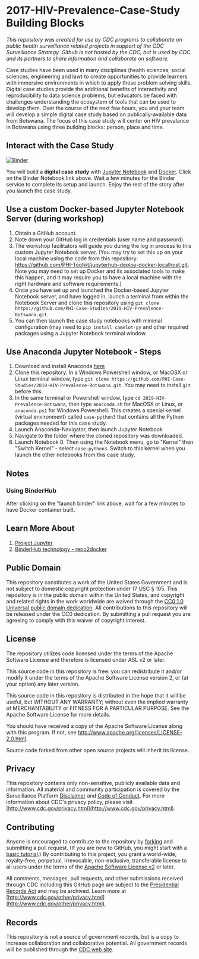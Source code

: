 # 2017-HIV-Prevalence-Case-Study Building Blocks

*This repository was created for use by CDC programs to collaborate on public health surveillance related projects in support of the CDC Surveillance Strategy. Github is not hosted by the CDC, but is used by CDC and its partners to share information and collaborate on software.*

Case studies have been used in many disciplines (health sciences, social sciences, engineering and law) to create opportunities to provide learners with immersive environments in which to apply these problem solving skills. Digital case studies provide the additional benefits of interactivity and reproducibility to data science problems, but educators be faced with challenges understanding the ecosystem of tools that can be used to develop them. Over the course of the next few hours, you and your team will develop a simple digital case study based on publically-available data from Botswana. The focus of this case study will center on HIV prevalance in Botswana using three building blocks: person, place and time.

## Interact with the Case Study
[![Binder](https://beta.mybinder.org/badge.svg)](https://beta.mybinder.org/v2/gh/PHI-Case-Studies/2019-HIV-Prevalence-Botswana/master) 

You will build a **digital case study** with [Jupyter Notebook](https://jupyter.org/) and [Docker](https://www.docker.com/). Click on the Binder Notebook link above. Wait a few minutes for the Binder service to complete its setup and launch. Enjoy the rest of the story after you launch the case study.

## Use a custom Docker-based Jupyter Notebook Server (during workshop)
1. Obtain a GitHub account.
2. Note down your GitHub log in credentials (user name and password).
3. The workshop facilitators will guide you during the log in process to this custom Jupyter Notebook server. (You may try to set this up on your local machine using the code from this repository: https://github.com/PHI-Toolkit/jupyterhub-deploy-docker-localhost.git. Note you may need to set up Docker and its associated tools to make this happen, and it may require you to have a local machine with the right hardware and software requirements.)
4. Once you have set up and launched the Docker-based Jupyter Notebook server, and have logged in, launch a terminal from within the Notebook Server and clone this repository using `git clone https://github.com/PHI-Case-Studies/2019-HIV-Prevalence-Botswana.git`.
5. You can then launch the case study notebooks with minimal configuration (may need to `pip install camelot-py` and other required packages using a Jupyter Notebook terminal window.

## Use Anaconda Jupyter Notebook - Steps
1. Download and install Anaconda [here](https://www.anaconda.com/distribution/)
2. Clone this repository. In a Windows Powershell window, or MacOSX or Linux terminal window, type `git clone https://github.com/PHI-Case-Studies/2019-HIV-Prevalence-Botswana.git`. You may need to install `git` before this.
4. In the same terminal or Powershell window, type `cd 2019-HIV-Prevalence-Botswana`, then type `anaconda.sh` for MacOSX or Linux, or `anaconda.ps1` for Windows Powershell. This creates a special kernel (virtual environment) called `case-python3` that contains all the Python packages needed for this case study. 
5. Launch Anaconda-Navigator, then launch Jupyter Notebook
6. Navigate to the folder where the cloned repository was downloaded.
7. Launch Notebook 0. Then using the Notebook menu, go to "Kernel" then "Switch Kernel" - select `case-python3`. Switch to this kernel when you launch the other notebooks from this case study.

## Notes
### Using BinderHub
After clicking on the "launch binder" link above, wait for a few minutes to have Docker container built. 

## Learn More About
1. [Project Jupyter](https://jupyter.org/)
2. [BinderHub technology - repo2docker](https://repo2docker.readthedocs.io/en/latest/)

## Public Domain
This repository constitutes a work of the United States Government and is not
subject to domestic copyright protection under 17 USC § 105. This repository is in
the public domain within the United States, and copyright and related rights in
the work worldwide are waived through the [CC0 1.0 Universal public domain dedication](https://creativecommons.org/publicdomain/zero/1.0/).
All contributions to this repository will be released under the CC0 dedication. By
submitting a pull request you are agreeing to comply with this waiver of
copyright interest.

## License
The repository utilizes code licensed under the terms of the Apache Software
License and therefore is licensed under ASL v2 or later.

This source code in this repository is free: you can redistribute it and/or modify it under
the terms of the Apache Software License version 2, or (at your option) any
later version.

This source code in this repository is distributed in the hope that it will be useful, but WITHOUT ANY
WARRANTY; without even the implied warranty of MERCHANTABILITY or FITNESS FOR A
PARTICULAR PURPOSE. See the Apache Software License for more details.

You should have received a copy of the Apache Software License along with this
program. If not, see http://www.apache.org/licenses/LICENSE-2.0.html.

Source code forked from other open source projects will inherit its license.

## Privacy
This repository contains only non-sensitive, publicly available data and
information. All material and community participation is covered by the
Surveillance Platform [Disclaimer](https://github.com/CDCgov/template/blob/master/DISCLAIMER.md)
and [Code of Conduct](https://github.com/CDCgov/template/blob/master/code-of-conduct.md).
For more information about CDC's privacy policy, please visit [http://www.cdc.gov/privacy.html](http://www.cdc.gov/privacy.html).

## Contributing
Anyone is encouraged to contribute to the repository by [forking](https://help.github.com/articles/fork-a-repo)
and submitting a pull request. (If you are new to GitHub, you might start with a
[basic tutorial](https://help.github.com/articles/set-up-git).) By contributing
to this project, you grant a world-wide, royalty-free, perpetual, irrevocable,
non-exclusive, transferable license to all users under the terms of the
[Apache Software License v2](http://www.apache.org/licenses/LICENSE-2.0.html) or
later.

All comments, messages, pull requests, and other submissions received through
CDC including this GitHub page are subject to the [Presidential Records Act](http://www.archives.gov/about/laws/presidential-records.html)
and may be archived. Learn more at [http://www.cdc.gov/other/privacy.html](http://www.cdc.gov/other/privacy.html).

## Records
This repository is not a source of government records, but is a copy to increase
collaboration and collaborative potential. All government records will be
published through the [CDC web site](http://www.cdc.gov).
